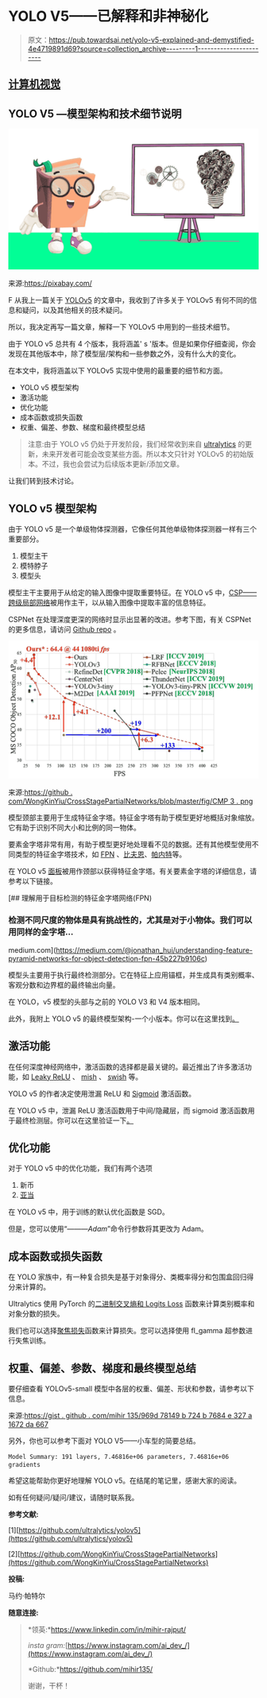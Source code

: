 # YOLO V5——已解释和非神秘化

> 原文：<https://pub.towardsai.net/yolo-v5-explained-and-demystified-4e4719891d69?source=collection_archive---------1----------------------->

## [计算机视觉](https://towardsai.net/p/category/computer-vision)

## YOLO V5 —模型架构和技术细节说明

![](img/14bea3ce1bb52287440fa2234cbfe6b8.png)

来源:https://pixabay.com/

F 从我上一篇关于 [YOLOv5](https://towardsdatascience.com/yolo-v5-is-here-b668ce2a4908) 的文章中，我收到了许多关于 YOLOv5 有何不同的信息和疑问，以及其他相关的技术疑问。

所以，我决定再写一篇文章，解释一下 YOLOv5 中用到的一些技术细节。

由于 YOLO v5 总共有 4 个版本，我将涵盖' s '版本。但是如果你仔细查阅，你会发现在其他版本中，除了模型层/架构和一些参数之外，没有什么大的变化。

在本文中，我将涵盖以下 YOLOv5 实现中使用的最重要的细节和方面。

*   YOLO v5 模型架构
*   激活功能
*   优化功能
*   成本函数或损失函数
*   权重、偏差、参数、梯度和最终模型总结

> 注意:由于 YOLO v5 仍处于开发阶段，我们经常收到来自 [ultralytics](https://www.ultralytics.com/) 的更新，未来开发者可能会改变某些方面。所以本文只针对 YOLOv5 的初始版本。不过，我也会尝试为后续版本更新/添加文章。

让我们转到技术讨论。

## YOLO v5 模型架构

由于 YOLO v5 是一个单级物体探测器，它像任何其他单级物体探测器一样有三个重要部分。

1.  模型主干
2.  模特脖子
3.  模型头

模型主干主要用于从给定的输入图像中提取重要特征。在 YOLO v5 中，[CSP——跨级局部网络](https://arxiv.org/abs/1911.11929)被用作主干，以从输入图像中提取丰富的信息特征。

CSPNet 在处理深度更深的网络时显示出显著的改进。参考下图，有关 CSPNet 的更多信息，请访问 [Github repo](https://github.com/WongKinYiu/CrossStagePartialNetworks) 。

![](img/b49e89add32ce7344b029a9615ceb956.png)

来源:[https://github . com/WongKinYiu/CrossStagePartialNetworks/blob/master/fig/CMP 3 . png](https://github.com/WongKinYiu/CrossStagePartialNetworks/blob/master/fig/cmp3.png)

模型颈部主要用于生成特征金字塔。特征金字塔有助于模型更好地概括对象缩放。它有助于识别不同大小和比例的同一物体。

要素金字塔非常有用，有助于模型更好地处理看不见的数据。还有其他模型使用不同类型的特征金字塔技术，如 [FPN](https://arxiv.org/abs/1708.02002) 、[比夫恩](https://arxiv.org/abs/1911.09070)、[帕内特](https://arxiv.org/abs/1803.01534)等。

在 YOLO v5 [面板](https://arxiv.org/abs/1803.01534)被用作颈部以获得特征金字塔。有关要素金字塔的详细信息，请参考以下链接。

[](https://medium.com/@jonathan_hui/understanding-feature-pyramid-networks-for-object-detection-fpn-45b227b9106c) [## 理解用于目标检测的特征金字塔网络(FPN)

### 检测不同尺度的物体是具有挑战性的，尤其是对于小物体。我们可以用同样的金字塔…

medium.com](https://medium.com/@jonathan_hui/understanding-feature-pyramid-networks-for-object-detection-fpn-45b227b9106c) 

模型头主要用于执行最终检测部分。它在特征上应用锚框，并生成具有类别概率、客观分数和边界框的最终输出向量。

在 YOLO，v5 模型的头部与之前的 YOLO V3 和 V4 版本相同。

此外，我附上 YOLO v5 的最终模型架构-一个小版本。你可以在这里找到[。](https://gist.github.com/mihir135/2e5113265515450c8da934e15d97fc6b)

## 激活功能

在任何深度神经网络中，激活函数的选择都是最关键的。最近推出了许多激活功能，如 [Leaky ReLU](https://arxiv.org/abs/1505.00853) 、 [mish](https://arxiv.org/abs/1908.08681) 、 [swish](https://www.researchgate.net/publication/320464797_Swish_a_Self-Gated_Activation_Function) 等。

YOLO v5 的作者决定使用泄漏 ReLU 和 [Sigmoid](https://en.wikipedia.org/wiki/Sigmoid_function) 激活函数。

在 YOLO v5 中，泄漏 ReLU 激活函数用于中间/隐藏层，而 sigmoid 激活函数用于最终检测层。你可以在这里验证一下[。](https://gist.github.com/mihir135/2e5113265515450c8da934e15d97fc6b)

## 优化功能

对于 YOLO v5 中的优化功能，我们有两个选项

1.  新币
2.  [亚当](https://arxiv.org/abs/1412.6980)

在 YOLO v5 中，用于训练的默认优化函数是 SGD。

但是，您可以使用“*———Adam*”命令行参数将其更改为 Adam。

## 成本函数或损失函数

在 YOLO 家族中，有一种复合损失是基于对象得分、类概率得分和包围盒回归得分来计算的。

Ultralytics 使用 PyTorch 的[二进制交叉熵和 Logits Loss](https://pytorch.org/docs/master/generated/torch.nn.BCEWithLogitsLoss.html) 函数来计算类别概率和对象分数的损失。

我们也可以选择[聚焦损失](https://arxiv.org/abs/1708.02002)函数来计算损失。您可以选择使用 fl_gamma 超参数进行失焦训练。

## 权重、偏差、参数、梯度和最终模型总结

要仔细查看 YOLOv5-small 模型中各层的权重、偏差、形状和参数，请参考以下信息。

来源:[https://gist . github . com/mihir 135/969d 78149 b 724 b 7684 e 327 a 1672 da 667](https://gist.github.com/mihir135/969d78149b724b7684e327a1672da667)

另外，你也可以参考下面对 YOLO V5——小车型的简要总结。

```
Model Summary: 191 layers, 7.46816e+06 parameters, 7.46816e+06 gradients
```

希望这能帮助你更好地理解 YOLO v5。在结尾的笔记里，感谢大家的阅读。

如有任何疑问/疑问/建议，请随时联系我。

**参考文献:**

[1][https://github.com/ultralytics/yolov5](https://github.com/ultralytics/yolov5)

[2][https://github.com/WongKinYiu/CrossStagePartialNetworks](https://github.com/WongKinYiu/CrossStagePartialNetworks)

**投稿:**

马约·帕特尔

**随意连接:**

> *领英:*https://www.linkedin.com/in/mihir-rajput/
> 
> *insta gram:*[https://www.instagram.com/ai_dev_/](https://www.instagram.com/ai_dev_/)
> 
> *Github:*https://github.com/mihir135/
> 
> 谢谢，干杯！
